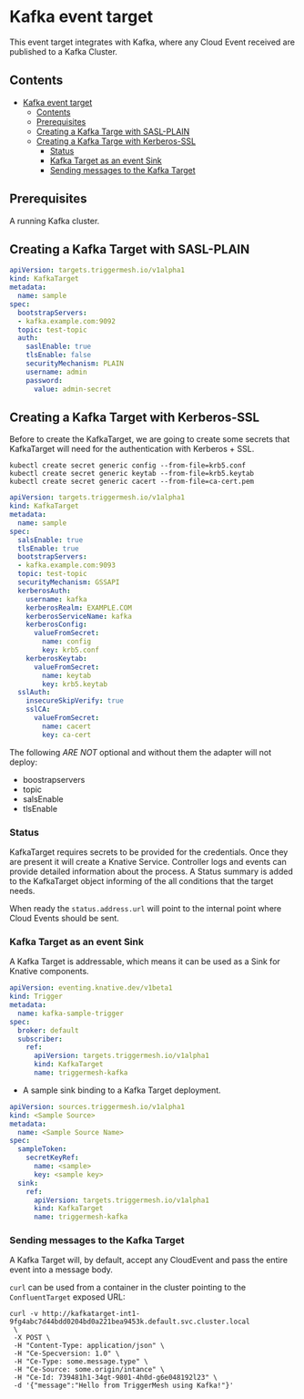 # Kafka event target

This event target integrates with Kafka, where any Cloud Event received are published to a Kafka Cluster.

## Contents

- [Kafka event target](#kafka-event-target)
  - [Contents](#contents)
  - [Prerequisites](#prerequisites)
  - [Creating a Kafka Targe with SASL-PLAIN](#creating-a-kafka-target-with-sasl-plain)
  - [Creating a Kafka Targe with Kerberos-SSL](#creating-a-kafka-target-with-kerberos-ssl)
    - [Status](#status)
    - [Kafka Target as an event Sink](#kafka-target-as-an-event-sink)
    - [Sending messages to the Kafka Target](#sending-messages-to-the-kafka-target)

## Prerequisites

A running Kafka cluster.

## Creating a Kafka Target with SASL-PLAIN

```yaml
apiVersion: targets.triggermesh.io/v1alpha1
kind: KafkaTarget
metadata:
  name: sample
spec:
  bootstrapServers:
  - kafka.example.com:9092
  topic: test-topic
  auth:
    saslEnable: true
    tlsEnable: false
    securityMechanism: PLAIN
    username: admin
    password:
      value: admin-secret
```

## Creating a Kafka Target with Kerberos-SSL

Before to create the KafkaTarget, we are going to create some secrets that KafkaTarget will need for the authentication with Kerberos + SSL.

```console
kubectl create secret generic config --from-file=krb5.conf
kubectl create secret generic keytab --from-file=krb5.keytab
kubectl create secret generic cacert --from-file=ca-cert.pem
```

```yaml
apiVersion: targets.triggermesh.io/v1alpha1
kind: KafkaTarget
metadata:
  name: sample
spec:
  salsEnable: true
  tlsEnable: true
  bootstrapServers:
  - kafka.example.com:9093
  topic: test-topic
  securityMechanism: GSSAPI
  kerberosAuth:
    username: kafka
    kerberosRealm: EXAMPLE.COM
    kerberosServiceName: kafka
    kerberosConfig:
      valueFromSecret:
        name: config
        key: krb5.conf
    kerberosKeytab:
      valueFromSecret:
        name: keytab
        key: krb5.keytab
  sslAuth:
    insecureSkipVerify: true
    sslCA:
      valueFromSecret:
        name: cacert
        key: ca-cert
```

The following *ARE NOT* optional and without them the adapter will not deploy:

- boostrapservers
- topic
- salsEnable
- tlsEnable

### Status

KafkaTarget requires secrets to be provided for the credentials. Once they are present it will create a Knative Service. Controller
logs and events can provide detailed information about the process. A Status
summary is added to the KafkaTarget object informing of the all conditions
that the target needs.

When ready the `status.address.url` will point to the internal point where Cloud Events should be sent.

### Kafka Target as an event Sink

A Kafka Target is addressable, which means it can be used as a Sink for Knative components.

```yaml
apiVersion: eventing.knative.dev/v1beta1
kind: Trigger
metadata:
  name: kafka-sample-trigger
spec:
  broker: default
  subscriber:
    ref:
      apiVersion: targets.triggermesh.io/v1alpha1
      kind: KafkaTarget
      name: triggermesh-kafka
```

- A sample sink binding to a Kafka Target deployment.

```yaml
apiVersion: sources.triggermesh.io/v1alpha1
kind: <Sample Source>
metadata:
  name: <Sample Source Name>
spec:
  sampleToken:
    secretKeyRef:
      name: <sample>
      key: <sample key>
  sink:
    ref:
      apiVersion: targets.triggermesh.io/v1alpha1
      kind: KafkaTarget
      name: triggermesh-kafka
```

### Sending messages to the Kafka Target

 A Kafka Target will, by default, accept any CloudEvent and pass the entire event into a message body.

`curl` can be used from a container in the cluster pointing to the `ConfluentTarget` exposed URL:

```console
curl -v http://kafkatarget-int1-9fg4abc7d44bdd0204bd0a221bea9453k.default.svc.cluster.local
 \
 -X POST \
 -H "Content-Type: application/json" \
 -H "Ce-Specversion: 1.0" \
 -H "Ce-Type: some.message.type" \
 -H "Ce-Source: some.origin/intance" \
 -H "Ce-Id: 739481h1-34gt-9801-4h0d-g6e048192l23" \
 -d '{"message":"Hello from TriggerMesh using Kafka!"}'
```
